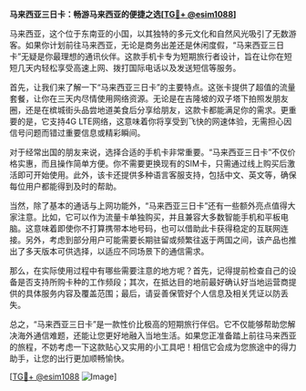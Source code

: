 **马来西亚三日卡：畅游马来西亚的便捷之选[[TG💪+ @esim1088](https://t.me/s/esim1088)]**

马来西亚，这个位于东南亚的小国，以其独特的多元文化和自然风光吸引了无数游客。如果你计划前往马来西亚，无论是商务出差还是休闲度假，“马来西亚三日卡”无疑是你最理想的通讯伙伴。这款手机卡专为短期旅行者设计，旨在让你在短短几天内轻松享受高速上网、拨打国际电话以及发送短信等服务。

首先，让我们来了解一下“马来西亚三日卡”的主要特点。这张卡提供了超值的流量套餐，让你在三天内尽情使用网络资源。无论是在吉隆坡的双子塔下拍照发朋友圈，还是在槟城街头品尝地道美食后分享给朋友，这款卡都能满足你的需求。更重要的是，它支持4G LTE网络，这意味着你将享受到飞快的网速体验，无需担心因信号问题而错过重要信息或精彩瞬间。

对于经常出国的朋友来说，选择合适的手机卡非常重要。“马来西亚三日卡”不仅价格实惠，而且操作简单方便。你不需要更换现有的SIM卡，只需通过线上购买后激活即可开始使用。此外，该卡还提供多种语言客服支持，包括中文、英文等，确保每位用户都能得到及时的帮助。

当然，除了基本的通话与上网功能外，“马来西亚三日卡”还有一些额外亮点值得大家注意。比如，它可以作为流量卡单独购买，并且兼容大多数智能手机和平板电脑。这意味着即使你不打算携带本地号码，也可以借助此卡获得稳定的互联网连接。另外，考虑到部分用户可能需要长期驻留或频繁往返于两国之间，该产品也推出了多天版本可供选择，以适应不同场景下的通信需求。

那么，在实际使用过程中有哪些需要注意的地方呢？首先，记得提前检查自己的设备是否支持所购卡种的工作频段；其次，在抵达目的地前最好确认好当地运营商提供的具体服务内容及覆盖范围；最后，请妥善保管好个人信息及相关凭证以防丢失。

总之，“马来西亚三日卡”是一款性价比极高的短期旅行伴侣。它不仅能够帮助您解决海外通信难题，还能让您更好地融入当地生活。如果您正准备踏上前往马来西亚的旅程，不妨考虑一下这款贴心又实用的小工具吧！相信它会成为您旅途中的得力助手，让您的出行更加顺畅愉快。

[[TG💪+ @esim1088](https://t.me/s/esim1088) ![Image](https://i.postimg.cc/4NQfJmqS/Snipaste-2025-05-13-00-14-12.png)]